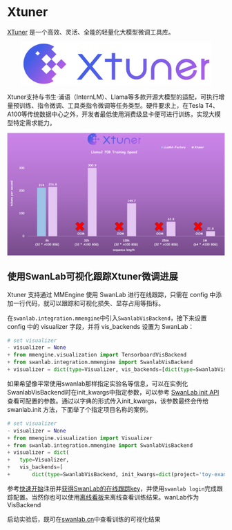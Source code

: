 # Xtuner

[XTuner](https://github.com/InternLM/xtuner) 是一个高效、灵活、全能的轻量化大模型微调工具库。

<div align="center">
<img src="/assets/integration-xtuner.png" width=440>
</div>

Xtuner支持与书生·浦语（InternLM）、Llama等多款开源大模型的适配，可执行增量预训练、指令微调、工具类指令微调等任务类型。硬件要求上，在Tesla T4、A100等传统数据中心之外，开发者最低使用消费级显卡便可进行训练，实现大模型特定需求能力。

<div align="center">
<img src="/assets/integration-xtuner-intro.png">
</div>

## 使用SwanLab可视化跟踪Xtuner微调进展

Xtuner 支持通过 MMEngine 使用 SwanLab 进行在线跟踪，只需在 config 中添加一行代码，就可以跟踪和可视化损失、显存占用等指标。

在`swanlab.integration.mmengine`中引入`SwanlabVisBackend`，接下来设置 config 中的 visualizer 字段，并将 vis_backends 设置为 SwanLab：

```python
# set visualizer
- visualizer = None
+ from mmengine.visualization import TensorboardVisBackend
+ from swanlab.integration.mmengine import SwanlabVisBackend
+ visualizer = dict(type=Visualizer, vis_backends=[dict(type=SwanlabVisBackend)])
```

如果希望像平常使用swanlab那样指定实验名等信息，可以在实例化SwanlabVisBackend时在init_kwargs中指定参数，可以参考 [SwanLab init API](https://github.com/SwanHubX/SwanLab/blob/main/swanlab/data/sdk.py#L71) 查看可配置的参数。通过以字典的形式传入init_kwargs，该参数最终会传给 swanlab.init 方法，下面举了个指定项目名称的案例。

```python
# set visualizer
- visualizer = None
+ from mmengine.visualization import Visualizer
+ from swanlab.integration.mmengine import SwanlabVisBackend
+ visualizer = dict(
+   type=Visualizer,
+   vis_backends=[
+       dict(type=SwanlabVisBackend, init_kwargs=dict(project='toy-example'))])
```

参考[快速开始](https://docs.swanlab.cn/zh/guide_cloud/general/quick-start.html)注册并[获得SwanLab的在线跟踪key](https://swanlab.cn/settings/overview)，并使用`swanlab login`完成跟踪配置。当然你也可以使用[离线看板](https://docs.swanlab.cn/zh/guide_cloud/self_host/offline-board.html)来离线查看训练结果。wanLab作为VisBackend

启动实验后，既可在[swanlab.cn](https://swanlab.cn/)中查看训练的可视化结果
